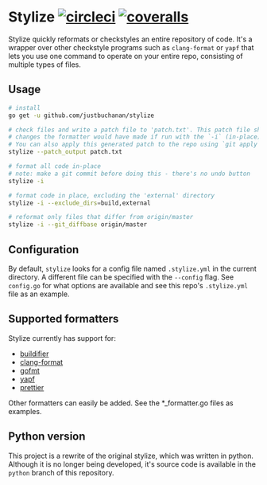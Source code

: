 # Stylize [![circleci](https://circleci.com/gh/justbuchanan/stylize.svg?style=shield)](https://circleci.com/gh/justbuchanan/stylize) [![coveralls](https://coveralls.io/repos/justbuchanan/stylize/badge.svg?branch=master&service=github)](https://coveralls.io/github/justbuchanan/stylize?branch=master)

Stylize quickly reformats or checkstyles an entire repository of code.
It's a wrapper over other checkstyle programs such as `clang-format` or `yapf` that lets you use one command to operate on your entire repo, consisting of multiple types of files.

## Usage

```.sh
# install
go get -u github.com/justbuchanan/stylize

# check files and write a patch file to 'patch.txt'. This patch file shows what
# changes the formatter would have made if run with the `-i` (in-place) flag.
# You can also apply this generated patch to the repo using `git apply`.
stylize --patch_output patch.txt

# format all code in-place
# note: make a git commit before doing this - there's no undo button
stylize -i

# format code in place, excluding the 'external' directory
stylize -i --exclude_dirs=build,external

# reformat only files that differ from origin/master
stylize -i --git_diffbase origin/master
```

## Configuration

By default, `stylize` looks for a config file named `.stylize.yml` in the current directory. A different file can be specified with the `--config` flag. See `config.go` for what options are available and see this repo's `.stylize.yml` file as an example.

## Supported formatters

Stylize currently has support for:

* [buildifier](https://github.com/bazelbuild/buildtools/blob/master/buildifier/README.md)
* [clang-format](https://clang.llvm.org/docs/ClangFormat.html)
* [gofmt](https://golang.org/cmd/gofmt/)
* [yapf](https://github.com/google/yapf)
* [prettier](https://github.com/prettier/prettier)

Other formatters can easily be added. See the \*\_formatter.go files as examples.

## Python version

This project is a rewrite of the original stylize, which was written in python.
Although it is no longer being developed, it's source code is available in the `python` branch of this repository.
